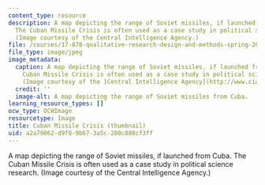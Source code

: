 ```yaml
---
content_type: resource
description: A map depicting the range of Soviet missiles, if launched from Cuba.
  The Cuban Missile Crisis is often used as a case study in political science research.
  (Image courtesy of the Central Intelligence Agency.)
file: /courses/17-878-qualitative-research-design-and-methods-spring-2005/a2a79062d9f09b673a5c280c880cf3ff_17-878s05-th.jpg
file_type: image/jpeg
image_metadata:
  caption: A map depicting the range of Soviet missiles, if launched from Cuba. The
    Cuban Missile Crisis is often used as a case study in political science research.
    (Image courtesy of the [Central Intelligence Agency](http://www.cia.gov/).)
  credit: ''
  image-alt: A map depicting the range of Soviet missiles from Cuba.
learning_resource_types: []
ocw_type: OCWImage
resourcetype: Image
title: Cuban Missile Crisis (thumbnail)
uid: a2a79062-d9f0-9b67-3a5c-280c880cf3ff
---
```

A map depicting the range of Soviet missiles, if launched from Cuba. The Cuban Missile Crisis is often used as a case study in political science research. (Image courtesy of the Central Intelligence Agency.)


